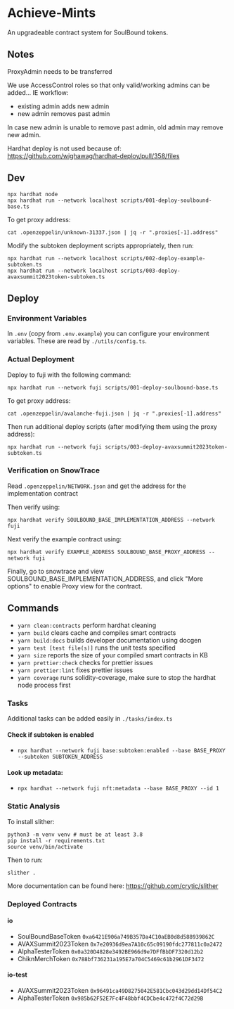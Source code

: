 # Achieve-Mints

An upgradeable contract system for SoulBound tokens.

## Notes

ProxyAdmin needs to be transferred

We use AccessControl roles so that only valid/working admins can be added...
IE workflow:

- existing admin adds new admin
- new admin removes past admin

In case new admin is unable to remove past admin, old admin may remove new admin.

Hardhat deploy is not used because of:
https://github.com/wighawag/hardhat-deploy/pull/358/files

## Dev

```
npx hardhat node
npx hardhat run --network localhost scripts/001-deploy-soulbound-base.ts
```

To get proxy address:

`cat .openzeppelin/unknown-31337.json | jq -r ".proxies[-1].address"`

Modify the subtoken deployment scripts appropriately, then run:

```
npx hardhat run --network localhost scripts/002-deploy-example-subtoken.ts
npx hardhat run --network localhost scripts/003-deploy-avaxsummit2023token-subtoken.ts
```

## Deploy

### Environment Variables

In `.env` (copy from `.env.example`) you can configure your environment variables. These are read by `./utils/config.ts`.

### Actual Deployment

Deploy to fuji with the following command:

```
npx hardhat run --network fuji scripts/001-deploy-soulbound-base.ts
```

To get proxy address:

`cat .openzeppelin/avalanche-fuji.json | jq -r ".proxies[-1].address"`

Then run additional deploy scripts (after modifying them using the proxy address):

```
npx hardhat run --network fuji scripts/003-deploy-avaxsummit2023token-subtoken.ts
```

### Verification on SnowTrace

Read `.openzeppelin/NETWORK.json` and get the address for the implementation contract

Then verify using:

```
npx hardhat verify SOULBOUND_BASE_IMPLEMENTATION_ADDRESS --network fuji
```

Next verify the example contract using:


```
npx hardhat verify EXAMPLE_ADDRESS SOULBOUND_BASE_PROXY_ADDRESS --network fuji
```

Finally, go to snowtrace and view SOULBOUND_BASE_IMPLEMENTATION_ADDRESS, and click "More options" to enable Proxy view for the contract.


## Commands

- `yarn clean:contracts` perform hardhat cleaning
- `yarn build` clears cache and compiles smart contracts
- `yarn build:docs` builds developer documentation using docgen
- `yarn test [test file(s)]` runs the unit tests specified
- `yarn size` reports the size of your compiled smart contracts in KB
- `yarn prettier:check` checks for prettier issues
- `yarn prettier:lint` fixes prettier issues
- `yarn coverage` runs solidity-coverage, make sure to stop the hardhat node process first

### Tasks

Additional tasks can be added easily in `./tasks/index.ts` 

#### Check if subtoken is enabled

- `npx hardhat --network fuji base:subtoken:enabled --base BASE_PROXY --subtoken SUBTOKEN_ADDRESS`

#### Look up metadata:

- `npx hardhat --network fuji nft:metadata --base BASE_PROXY --id 1`

### Static Analysis

To install slither:

```
python3 -m venv venv # must be at least 3.8
pip install -r requirements.txt
source venv/bin/activate
```

Then to run:

```
slither .
```

More documentation can be found here: https://github.com/crytic/slither


### Deployed Contracts

#### io

* SoulBoundBaseToken `0xa6421E906a749B357Da4C10aEB0d8d588939862C`
* AVAXSummit2023Token `0x7e20936d9ea7A10c65c09190fdc277811c0a2472`
* AlphaTesterToken `0x0a320D4828e3492BE966d9e7DFfBbDF7320d12b2`
* ChiknMerchToken `0x788bf736231a195E7a704C5469c61b2961DF3472`

#### io-test

* AVAXSummit2023Token `0x96491ca49D8275042E581Cbc043d29dd14Df54C2`
* AlphaTesterToken `0x985b62F52E7Fc4F48bbf4CDCbe4c472f4C72d29B`

